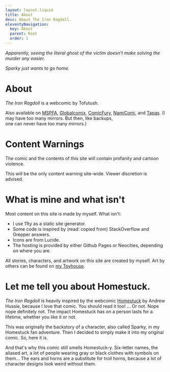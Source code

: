 ```yaml
---
layout: layout.liquid
title: About
desc: About The Iron Ragdoll.
eleventyNavigation:
  key: About
  parent: Root
  order: 1
---
```


*Apparently, seeing the literal ghost of the victim doesn't make solving the murder any easier.*

*Sparky just wants to go home.*

# About

*The Iron Ragdoll* is a webcomic by Tofutush.

Also available on [MSPFA](https://mspfa.com/?s=50350&p=1), [Globalcomix](https://globalcomix.com/c/the-iron-ragdoll), [ComicFury](https://the-iron-ragdoll.thecomicseries.com), [NamiComi](https://namicomi.com/en/title/EGyt8a6z/the-iron-ragdoll/chapters?lang=en), and [Tapas](https://tapas.io/series/The-Iron-Ragdoll). (I may have too many mirrors. But then, like backups,<br>one can never have too many mirrors.)

# Content Warnings

The comic and the contents of this site will contain profanity and cartoon violence.

This will be the only content warning site-wide. Viewer discretion is advised.

# What is mine and what isn't

Most content on this site is made by myself. What isn't:

- I use 11ty as a static site generator.
- Some code is inspired by (read: copied from) StackOverflow and Grepper answers.
- Icons are from Lucide.
- The hosting is provided by either Github Pages or Neocities, depending on where you are.

All stories, characters, and artwork on this site are created by myself. Art by others can be found on [my Toyhouse](https://toyhou.se/Tofutush).

# Let me tell you about Homestuck.

*The Iron Ragdoll* is heavily inspired by the webcomic [Homestuck](https://www.homestuck.com) by Andrew Hussie, because I love that comic. You should read it too! ... Or not. Nope nope definitely not. The impact Homestuck has on a person lasts for a lifetime, whether you like it or not.

This was originally the backstory of a character, also called Sparky, in my Homestuck fan adventure. Then I decided to simply make it into my original comic. So, here it is.

And that's why this comic still smells Homestuck-y. Six-letter names, the aliased art, a lot of people wearing gray or black clothes with symbols on them... The ears and horns are a substitute for troll horns, because a lot of character designs look weird without them.